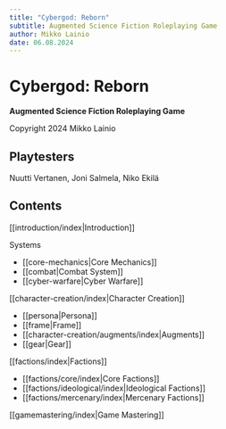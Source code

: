 ```yaml
---
title: "Cybergod: Reborn"
subtitle: Augmented Science Fiction Roleplaying Game
author: Mikko Lainio
date: 06.08.2024
---
```

# Cybergod: Reborn
**Augmented Science Fiction Roleplaying Game**

Copyright 2024 Mikko Lainio

## Playtesters

Nuutti Vertanen, Joni Salmela, Niko Ekilä

## Contents

[[introduction/index|Introduction]]

Systems

- [[core-mechanics|Core Mechanics]]
- [[combat|Combat System]]
- [[cyber-warfare|Cyber Warfare]]

[[character-creation/index|Character Creation]]

- [[persona|Persona]]
- [[frame|Frame]]
- [[character-creation/augments/index|Augments]]
- [[gear|Gear]]

[[factions/index|Factions]]

- [[factions/core/index|Core Factions]]
- [[factions/ideological/index|Ideological Factions]]
- [[factions/mercenary/index|Mercenary Factions]]

[[gamemastering/index|Game Mastering]]
